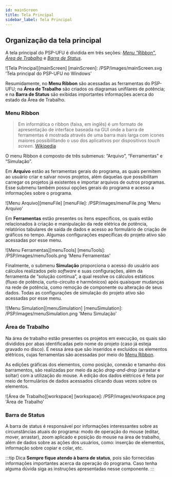 ```yaml
---
id: mainScreen
title: Tela Principal
sidebar_label: Tela Principal
---
```

## Organização da tela principal
A tela principal do PSP-UFU é dividida em três seções: *[Menu "Ribbon"](mainScreen#menu-ribbon)*, *[Área de Trabalho](mainScreen#área-de-trabalho)* e *[Barra de Status](mainScreen#barra-de-status)*.

![Tela Principal][mainScreen]
[mainScreen]: /PSP/images/mainScreen.svg 'Tela principal do PSP-UFU no Windows'

Resumidamente, no **Menu Ribbon** são acessadas as ferramentas do PSP-UFU; na **Área de Trabalho** são criados os diagramas unifilares de potência; e na **Barra de Status** são exibidas importantes informações acerca do estado da Área de Trabalho.


### Menu Ribbon
>Em informática o ribbon (faixa, em inglês) é um formato de apresentação de interface baseada na GUI onde a barra de ferramentas é mostrada através de uma barra mais larga com icones maiores possibilitando o uso dos aplicativos por dispositivos *touch screen*.
[Wikipedia](https://pt.wikipedia.org/wiki/Ribbon_(inform%C3%A1tica))

O menu Ribbon é composto de três submenus: “Arquivo”, “Ferramentas” e “Simulação”.

Em **Arquivo** estão as ferramentas gerais do programa, as quais permitem ao usuário criar e salvar novos projetos, além daquelas que possibilitam carregar os projetos já existentes e importar arquivos de outros programas. Esse submenu também possui opções gerais do programa e acesso a informações sobre o programa.

![Menu Arquivo][menuFile]
[menuFile]: /PSP/images/menuFile.png 'Menu Arquivo'

Em **Ferramentas** estão presentes os itens específicos, os quais estão relacionados à criação e manipulação da rede elétrica de potência, relatórios tabulares de saída de dados e acesso ao formulário de criação de gráficos no tempo. Algumas configurações específicas do projeto ativo são acessadas por esse menu.

![Menu Ferramentas][menuTools]
[menuTools]: /PSP/images/menuTools.png 'Menu Ferramentas'

Finalmente, o submenu **Simulação** proporciona o acesso do usuário aos cálculos realizados pelo *software* e suas configurações, além da ferramenta de “solução contínua”, a qual resolve os cálculos estáticos (fluxo de potência, curto-circuito e harmônicos) após quaisquer mudanças na rede de potência, como remoção de componente ou alteração de seus dados. Todas as configurações de simulação do projeto ativo são acessadas por esse menu.

![Menu Simulation][menuSimulation]
[menuSimulation]: /PSP/images/menuSimulation.png 'Menu Simulação'

### Área de Trabalho
Na área de trabalho estão presentes os projetos em execução, os quais são divididos por abas identificadas pelo nome do projeto (caso já esteja gravado no disco). É nessa área que são inseridos e excluídos os elementos elétricos, cujas ferramentas são acessadas por meio do [Menu Ribbon](mainScreen#menu-ribbon).

As edições gráficas dos elementos, como posição, conexão e tamanho dos barramentos, são realizadas por meio da ação *drag-and-drop* (arrastar e soltar) com a utilização do mouse. A edição dos dados elétricos é feita por meio de formulários de dados acessados clicando duas vezes sobre os elementos.

![Área de Trabalho][workspace]
[workspace]: /PSP/images/workspace.png 'Área de Trabalho'

### Barra de Status
A barra de status é responsável por informações interessantes sobre as circunstâncias atuais do programa: modo de operação do mouse (editar, mover, arrastar), zoom aplicado e posição do mouse na área de trabalho, além de dados sobre as ações dos usuários, como: inserção de elementos, informação sobre copiar e colar, etc.

:::tip Dica
**Sempre fique atendo à barra de status**, pois são fornecidas informações importantes acerca da operação do programa. Caso tenha alguma dúvida siga as instruções apresentadas nesse componente.
:::